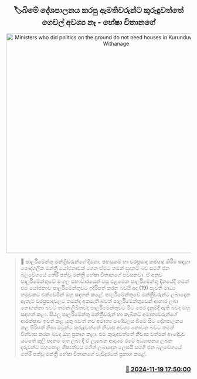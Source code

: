 <p align='center'><b><h2 align='center' title='Ministers who did politics on the ground do not need houses in Kurunduwatte - Hesha Withanage'>🏷බිමේ දේශපාලනය කරපු ඇමතිවරුන්ට කුරුඳුවත්තේ ගෙවල් අවශ්‍ය නෑ - හේෂා විතානගේ</h2></b></p>
<p align='center'><img src='https://helakuru.sgp1.cdn.digitaloceanspaces.com/esana/images/lib/hesha-withanage-sjb.jpg' width='600' alt='Ministers who did politics on the ground do not need houses in Kurunduwatte - Hesha Withanage'></p>

>📝 පාර්ලිමේන්තු මන්ත්‍රීවරුන්ගේ දීමනා, පහසුකම් හා වරප්‍රසාද කප්පාදු කිරීම සඳහා පෞද්ගලික මන්ත්‍රී යෝජනාවක් ගෙන ඒමට තමන් සූදානම් බව සමගි ජන බලවේගයේ තේරී පත්වූ මන්ත්‍රී හේෂා විතානගේ පවසනවා.
ඒ අනුව පාර්ලිමේන්තුවේ මංගල සභාවාරයෙන් පසු එළඹෙන පාර්ලිමේන්තු දිනයේදී තමන් එම යෝජනාව පාර්ලිමේන්තුවට ඉදිරිපත් කරන බවයි අද (19) පැවති මාධ්‍ය හමුවකට එක්වෙමින් ඔහු සඳහන් කළේ.
පාර්ලිමේන්තුවේ මන්ත්‍රීවරුන්ට ලබාදෙන ඇතැම් වරප්‍රසාදවලට තමන්ද අකමැති බවත් පාර්ලිමේන්තුවෙන් ආහාර ලබා නොගන්නා බවට තමන් ලිඛිතවද පාර්ලිමේන්තුවට මීට පෙර දැනුම්දී ඇති බවද ඔහු සඳහන් කළා.
සියලු පාර්ලිමේන්තු මන්ත්‍රීවරුන් හා කැබිනට් අමාත්‍යවරුන්ගේ ආරක්ෂාව ඉවත් කළ යුතු බවත් නව අමාත්‍ය මණ්ඩලය බිමේ සිට දේශපාලනය කළ පිරිසක් නිසා ඔවුන්ට කුරුඳුවත්තේ නිවාස අවශ්‍ය නොවන බවට තමන් විශ්වාස කරන බවද ඔහු ප්‍රකාශ කළා.
එම කුරුඳුවත්තේ නිවාස වත්මන් ආණ්ඩුව යටතේ කුලී පදනම මත ලබා දී ඒ ලැබෙන ආදායම රටේ අධ්‍යාපනය ලබන දරුවන්ට මහපොළ ශිෂ්‍යත්වය මගින් ලබාදෙන ලෙසයි සමගි ජන බලවේගයේ තේරී පත්වූ මන්ත්‍රී හේෂා විතානගේ වැඩිදුරටත් ප්‍රකාශ කළේ.


<h3 align='right'><a href='https://www.helakuru.lk/esana/p/105230/'>📅 2024-11-19 17:50:00</a></h3>
